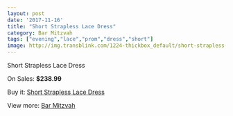 ```yaml
---
layout: post
date: '2017-11-16'
title: "Short Strapless Lace Dress"
category: Bar Mitzvah
tags: ["evening","lace","prom","dress","short"]
image: http://img.transblink.com/1224-thickbox_default/short-strapless-lace-dress.jpg
---
```

Short Strapless Lace Dress

On Sales: **$238.99**
<a href="https://www.transblink.com/en/bar-mitzvah/355-short-strapless-lace-dress.html"><amp-img layout="responsive" width="600" height="600" src="//img.transblink.com/1224-thickbox_default/short-strapless-lace-dress.jpg" alt="Short Strapless Lace Dress 0" /></a>
<a href="https://www.transblink.com/en/bar-mitzvah/355-short-strapless-lace-dress.html"><amp-img layout="responsive" width="600" height="600" src="//img.transblink.com/1228-thickbox_default/short-strapless-lace-dress.jpg" alt="Short Strapless Lace Dress 1" /></a>
<a href="https://www.transblink.com/en/bar-mitzvah/355-short-strapless-lace-dress.html"><amp-img layout="responsive" width="600" height="600" src="//img.transblink.com/1227-thickbox_default/short-strapless-lace-dress.jpg" alt="Short Strapless Lace Dress 2" /></a>
<a href="https://www.transblink.com/en/bar-mitzvah/355-short-strapless-lace-dress.html"><amp-img layout="responsive" width="600" height="600" src="//img.transblink.com/1226-thickbox_default/short-strapless-lace-dress.jpg" alt="Short Strapless Lace Dress 3" /></a>
<a href="https://www.transblink.com/en/bar-mitzvah/355-short-strapless-lace-dress.html"><amp-img layout="responsive" width="600" height="600" src="//img.transblink.com/1225-thickbox_default/short-strapless-lace-dress.jpg" alt="Short Strapless Lace Dress 4" /></a>

Buy it: [Short Strapless Lace Dress](https://www.transblink.com/en/bar-mitzvah/355-short-strapless-lace-dress.html "Short Strapless Lace Dress")

View more: [Bar Mitzvah](https://www.transblink.com/en/2-bar-mitzvah "Bar Mitzvah")